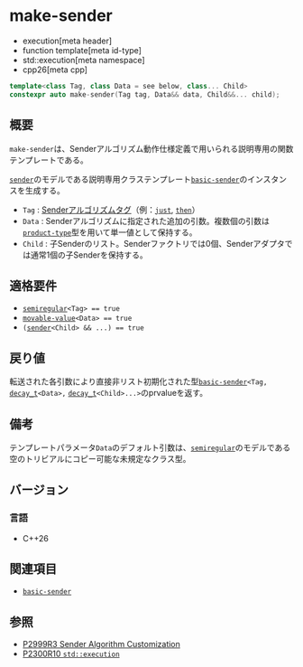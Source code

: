 # make-sender
* execution[meta header]
* function template[meta id-type]
* std::execution[meta namespace]
* cpp26[meta cpp]

```cpp
template<class Tag, class Data = see below, class... Child>
constexpr auto make-sender(Tag tag, Data&& data, Child&&... child);
```

## 概要
`make-sender`は、Senderアルゴリズム動作仕様定義で用いられる説明専用の関数テンプレートである。

[`sender`](sender.md)のモデルである説明専用クラステンプレート[`basic-sender`](basic-sender.md)のインスタンスを生成する。

- `Tag` : [Senderアルゴリズムタグ](tag_of_t.md)（例：[`just`](just.md), [`then`](then.md)）
- `Data` : Senderアルゴリズムに指定された追加の引数。複数個の引数は[`product-type`](product-type.md)型を用いて単一値として保持する。
- `Child` : 子Senderのリスト。Senderファクトリでは0個、Senderアダプタでは通常1個の子Senderを保持する。


## 適格要件
- [`semiregular`](/reference/concepts/semiregular.md)`<Tag> == true`
- [`movable-value`](../movable-value.md)`<Data> == true`
- `(`[`sender`](sender.md)`<Child> && ...) == true`


## 戻り値
転送された各引数により直接非リスト初期化された型[`basic-sender`](basic-sender.md)`<Tag,` [`decay_t`](/reference/type_traits/decay.md)`<Data>,` [`decay_t`](/reference/type_traits/decay.md)`<Child>...>`のprvalueを返す。


## 備考
テンプレートパラメータ`Data`のデフォルト引数は、[`semiregular`](/reference/concepts/semiregular.md)のモデルである空のトリビアルにコピー可能な未規定なクラス型。


## バージョン
### 言語
- C++26


## 関連項目
- [`basic-sender`](basic-sender.md)


## 参照
- [P2999R3 Sender Algorithm Customization](https://www.open-std.org/jtc1/sc22/wg21/docs/papers/2023/p2999r3.html)
- [P2300R10 `std::execution`](https://www.open-std.org/jtc1/sc22/wg21/docs/papers/2024/p2300r10.html)
